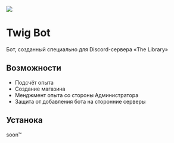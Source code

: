 <a href="https://discord.gg/QM7mZ5V" target="_blank"><img src='https://discordapp.com/api/guilds/612406451109101599/embed.png?style=banner2'></a>

# Twig Bot
Бот, созданный специально для Discord-сервера «The Library»

## Возможности
- Подсчёт опыта
- Создание магазина
- Менджмент опыта со стороны Администратора
- Защита от добавления бота на сторонние серверы

## Устанока
soon™
